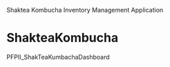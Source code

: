 Shaktea Kombucha Inventory Management Application 

# ShakteaKombucha
PFPII_ShakTeaKumbachaDashboard
